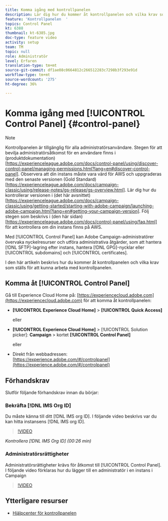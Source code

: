 ```yaml
---
title: Komma igång med kontrollpanelen
description: Lär dig hur du kommer åt kontrollpanelen och vilka krav som ställs för att kunna arbeta med kontrollpanelen.
feature: 'Kontrollpanelen  '
topics: Control Panel
kt: 6388
thumbnail: kt-6385.jpg
doc-type: feature video
activity: setup
team: TM
topic: null
role: Administratör
level: Erfaren
translation-type: tm+mt
source-git-commit: df1ae08c0664812c266512283c7298b3f293e91d
workflow-type: tm+mt
source-wordcount: '275'
ht-degree: 36%

---
```



# Komma igång med [!UICONTROL Control Panel] {#control-panel}

>[!NOTE]
>
>Kontrollpanelen är tillgänglig för alla administratörsanvändare. Stegen för att bevilja administratörsåtkomst för en användare finns i (produktdokumentation)[https://experienceleague.adobe.com/docs/control-panel/using/discover-control-panel/managing-permissions.html?lang=en#discover-control-panel].
Observera att din instans måste vara värd för AWS och uppgraderas med den senaste versionen (Gold Standard)[https://experienceleague.adobe.com/docs/campaign-classic/using/release-notes/gs-release/gs-overview.html]. Lär dig hur du kontrollerar versionen i (det här avsnittet)[https://experienceleague.adobe.com/docs/campaign-classic/using/getting-started/starting-with-adobe-campaign/launching-adobe-campaign.html?lang=en#getting-your-campaign-version]. Följ stegen som beskrivs i (den här sidan)[https://experienceleague.adobe.com/docs/control-panel/using/faq.html] för att kontrollera om din instans finns på AWS.

Med [!UICONTROL Control Panel] kan Adobe Campaign-administratörer övervaka nyckelresurser och utföra administrativa åtgärder, som att hantera [!DNL SFTP]-lagring efter instans, hantera [!DNL GPG]-nycklar eller [!UICONTROL subdomains] och [!UICONTROL certificates].

I den här artikeln beskrivs hur du kommer åt kontrollpanelen och vilka krav som ställs för att kunna arbeta med kontrollpanelen.

## Komma åt [!UICONTROL Control Panel]

Gå till Experience Cloud Home på: [https://experiencecloud.adobe.com](https://experiencecloud.adobe.com) för att komma åt kontrollpanelen:

* **[!UICONTROL Experience Cloud Home]** > **[!UICONTROL Quick Access]**

   eller
* **[!UICONTROL Experience Cloud Home]**  > [!UICONTROL Solution picker]: **Campaign** > kortet **[!UICONTROL Control Panel]**

   eller

* Direkt från webbadressen: [https://experience.adobe.com/#/controlpanel](https://experience.adobe.com/#/controlpanel)

## Förhandskrav

Slutför följande förhandskrav innan du börjar:

### Bekräfta [!DNL IMS Org ID]

Du måste känna till ditt [!DNL IMS org ID]. I följande video beskrivs var du kan hitta instansens [!DNL IMS org ID].

>[!VIDEO](https://video.tv.adobe.com/v/27183?quality=12)

*Kontrollera [!DNL IMS Org ID] (00:26 min)*

### Administratörsrättigheter

Administratörsrättigheter krävs för åtkomst till [!UICONTROL Control Panel].
I följande video förklaras hur du lägger till en administratör i en instans i Campaign

>[!VIDEO](https://video.tv.adobe.com/v/27147?quality=12)

## Ytterligare resurser

* [Hjälpcenter för kontrollpanelen](https://docs.adobe.com/content/help/sv-SE/control-panel/using/control-panel-home.html)

